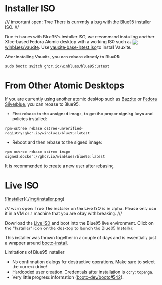 

# Installer ISO

/// important
    open: True
There is currently a bug with the Blue95 installer ISO.
///

Due to issues with Blue95's installer ISO, we recommend installing another Xfce-based Fedora Atomic desktop with a working ISO such as <img src="../img/emblems/winblues.png" style="height: 1em; vertical-align: middle;"> [winblues/vauxite](https://github.com/winblues/vauxite). Use [vauxite-base-latest.iso](https://pub-969fbc86b5f24e4d81c6d022e8fd8dde.r2.dev/vauxite-base-latest.iso) to install Vauxite.

After installing Vauxite, you can rebase directly to Blue95:

```
sudo bootc switch ghcr.io/winblues/blue95:latest
```

# From Other Atomic Desktops
If you are currently using another atomic desktop such as [Bazzite](https://bazzite.gg) or [Fedora Silverblue](https://fedoraproject.org/atomic-desktops/silverblue), you can rebase to Blue95.

- First rebase to the unsigned image, to get the proper signing keys and policies installed:

```
rpm-ostree rebase ostree-unverified-registry:ghcr.io/winblues/blue95:latest
```

- Reboot and then rebase to the signed image:

```
rpm-ostree rebase ostree-image-signed:docker://ghcr.io/winblues/blue95:latest
```

It is recommended to create a new user after rebasing.

# Live ISO
<a href="../img/installer.png">
![installer](./img/installer.png)
</a>

/// warn
    open: True
The installer on the Live ISO is in alpha. Please only use it in a VM or a machine that you are okay with breaking.
///

Download the [Live ISO](https://pub-969fbc86b5f24e4d81c6d022e8fd8dde.r2.dev/blue95-live-latest.iso) and boot into the Blue95 live environment. Click on the "Installer" icon on the desktop to launch the Blue95 Installer.

This installer was thrown together in a couple of days and is essentially just a wrapper around [bootc-install](https://bootc-dev.github.io/bootc/bootc-install.html).

Limitations of Blue95 Installer:

- No confirmation dialogs for destructive operations. Make sure to select the correct drive!
- Hardcoded user creation. Credentials after installation is `cory:topanga`.
- Very little progress information ([bootc-dev/bootc#542](https://github.com/bootc-dev/bootc/issues/542)).

